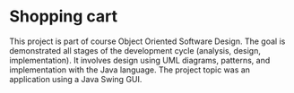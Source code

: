 # Shopping cart
This project is part of course Object Oriented Software Design.
The goal is demonstrated all stages of the development cycle (analysis, design, implementation).
It involves design using UML diagrams, patterns, and implementation with the Java language. 
The project topic was an application using a Java Swing GUI.
